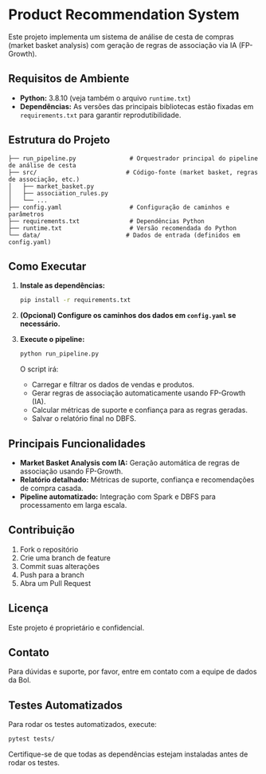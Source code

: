 # Product Recommendation System

Este projeto implementa um sistema de análise de cesta de compras (market basket analysis) com geração de regras de associação via IA (FP-Growth).

## Requisitos de Ambiente

- **Python:** 3.8.10 (veja também o arquivo `runtime.txt`)
- **Dependências:** As versões das principais bibliotecas estão fixadas em `requirements.txt` para garantir reprodutibilidade.

## Estrutura do Projeto

```
├── run_pipeline.py               # Orquestrador principal do pipeline de análise de cesta
├── src/                         # Código-fonte (market basket, regras de associação, etc.)
│   ├── market_basket.py
│   ├── association_rules.py
│   └── ...
├── config.yaml                   # Configuração de caminhos e parâmetros
├── requirements.txt              # Dependências Python
├── runtime.txt                   # Versão recomendada do Python
└── data/                        # Dados de entrada (definidos em config.yaml)
```

## Como Executar

1. **Instale as dependências:**
   ```bash
   pip install -r requirements.txt
   ```

2. **(Opcional) Configure os caminhos dos dados em `config.yaml` se necessário.**

3. **Execute o pipeline:**
   ```bash
   python run_pipeline.py
   ```

   O script irá:
   - Carregar e filtrar os dados de vendas e produtos.
   - Gerar regras de associação automaticamente usando FP-Growth (IA).
   - Calcular métricas de suporte e confiança para as regras geradas.
   - Salvar o relatório final no DBFS.

## Principais Funcionalidades

- **Market Basket Analysis com IA:** Geração automática de regras de associação usando FP-Growth.
- **Relatório detalhado:** Métricas de suporte, confiança e recomendações de compra casada.
- **Pipeline automatizado:** Integração com Spark e DBFS para processamento em larga escala.

## Contribuição

1. Fork o repositório
2. Crie uma branch de feature
3. Commit suas alterações
4. Push para a branch
5. Abra um Pull Request

## Licença

Este projeto é proprietário e confidencial.

## Contato

Para dúvidas e suporte, por favor, entre em contato com a equipe de dados da Bol.

## Testes Automatizados

Para rodar os testes automatizados, execute:

```bash
pytest tests/
```

Certifique-se de que todas as dependências estejam instaladas antes de rodar os testes.

